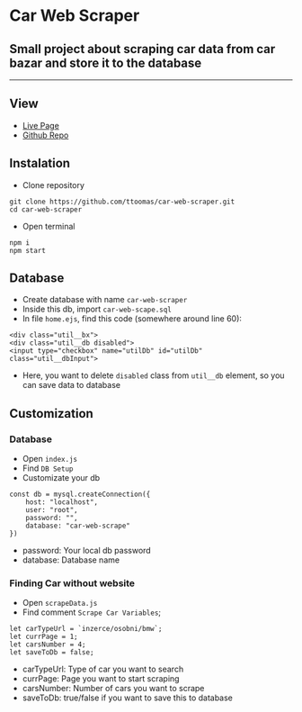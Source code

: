 # Car Web Scraper

## Small project about scraping car data from car bazar and store it to the database

---
## View
- [Live Page](https://car-web-scraper.vercel.app/)
- [Github Repo](https://github.com/ttoomas/car-web-scraper/)

## Instalation
- Clone repository
```
git clone https://github.com/ttoomas/car-web-scraper.git
cd car-web-scraper
```
- Open terminal
```
npm i
npm start
```

## Database
- Create database with name `car-web-scraper`
- Inside this db, import `car-web-scape.sql`
- In file `home.ejs`, find this code (somewhere around line 60):
```
<div class="util__bx">
<div class="util__db disabled">
<input type="checkbox" name="utilDb" id="utilDb" class="util__dbInput">
```
- Here, you want to delete `disabled` class from `util__db` element, so you can save data to database

## Customization
### Database
- Open `index.js`
- Find `DB Setup`
- Customizate your db
```
const db = mysql.createConnection({
    host: "localhost",
    user: "root",
    password: "",
    database: "car-web-scrape"
})
```
- password: Your local db password
- database: Database name

### Finding Car without website
- Open `scrapeData.js`
- Find comment `Scrape Car Variables`;
```
let carTypeUrl = `inzerce/osobni/bmw`;
let currPage = 1;
let carsNumber = 4;
let saveToDb = false;
```
- carTypeUrl: Type of car you want to search
- currPage: Page you want to start scraping
- carsNumber: Number of cars you want to scrape
- saveToDb: true/false if you want to save this to database
